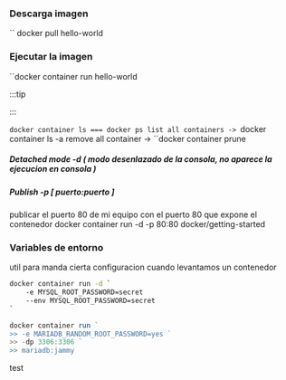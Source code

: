 ### Descarga imagen
`` docker pull hello-world
### Ejecutar la imagen
``docker container run hello-world

:::tip
<!-- <a target="\_blank" href={require('./assets/docusaurus-asset-example.docx').default}> Download this docx </a> -->
:::


``docker container ls === docker ps
list all containers -> ``docker container ls -a
remove all container -> ``docker container prune

##### Detached mode  -d ( modo desenlazado de la consola, no aparece la ejecucion en consola )
##### Publish -p [ puerto:puerto ]
publicar el puerto 80 de mi equipo con el puerto 80 que expone el contenedor
docker container run -d -p 80:80 docker/getting-started

### Variables de entorno
util para manda cierta configuracion cuando levantamos un contenedor

```bash
docker container run -d `
	-e MYSQL_ROOT_PASSWORD=secret
	--env MYSQL_ROOT_PASSWORD=secret
`
```

```js
docker container run `
>> -e MARIADB_RANDOM_ROOT_PASSWORD=yes `
>> -dp 3306:3306 `
>> mariadb:jammy
```

test